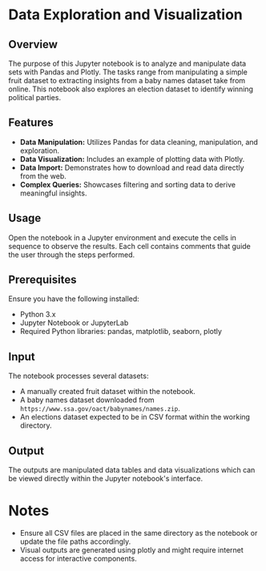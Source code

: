 # Data Exploration and Visualization

## Overview
The purpose of this Jupyter notebook is to analyze and manipulate data sets with Pandas and Plotly. The tasks range from manipulating a simple fruit dataset to extracting insights from a baby names dataset take from online. This notebook also explores an election dataset to identify winning political parties.

## Features
- **Data Manipulation:** Utilizes Pandas for data cleaning, manipulation, and exploration.
- **Data Visualization:** Includes an example of plotting data with Plotly.
- **Data Import:** Demonstrates how to download and read data directly from the web.
- **Complex Queries:** Showcases filtering and sorting data to derive meaningful insights.

## Usage
Open the notebook in a Jupyter environment and execute the cells in sequence to observe the results. Each cell contains comments that guide the user through the steps performed.

## Prerequisites
Ensure you have the following installed:
- Python 3.x
- Jupyter Notebook or JupyterLab
- Required Python libraries: pandas, matplotlib, seaborn, plotly

## Input
The notebook processes several datasets:
- A manually created fruit dataset within the notebook.
- A baby names dataset downloaded from `https://www.ssa.gov/oact/babynames/names.zip`.
- An elections dataset expected to be in CSV format within the working directory.

## Output
The outputs are manipulated data tables and data visualizations which can be viewed directly within the Jupyter notebook's interface.

# Notes
- Ensure all CSV files are placed in the same directory as the notebook or update the file paths accordingly.
- Visual outputs are generated using plotly and might require internet access for interactive components.
